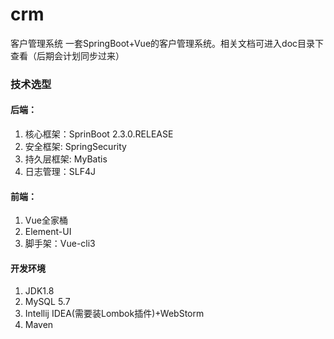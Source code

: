 # crm
客户管理系统
一套SpringBoot+Vue的客户管理系统。相关文档可进入doc目录下查看（后期会计划同步过来）
 ### 技术选型
 #### 后端：</br>
 1. 核心框架：SprinBoot 2.3.0.RELEASE
 2. 安全框架: SpringSecurity
 3. 持久层框架: MyBatis
 4. 日志管理：SLF4J
 #### 前端：
 1. Vue全家桶
 2. Element-UI
 3. 脚手架：Vue-cli3
 
 #### 开发环境
 1. JDK1.8
 2. MySQL 5.7
 3. Intellij IDEA(需要装Lombok插件)+WebStorm
 4. Maven
 
 
